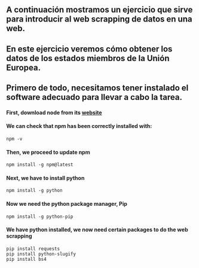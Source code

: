## A continuación mostramos un ejercicio que sirve para introducir al web scrapping de datos en una web.

## En este ejercicio veremos cómo obtener los datos de los estados miembros de la Unión Europea.

## Primero de todo, necesitamos tener instalado el software adecuado para llevar a cabo la tarea.


#### First, download node from its [website](https://nodejs.org/en/download/)

#### We can check that npm has been correctly installed with:

```
npm -v
```

#### Then, we proceed to update npm

```
npm install -g npm@latest
```

#### Next, we have to install python
```
npm install -g python
```

#### Now we need the python package manager, Pip
```
npm install -g python-pip
```

#### We have python installed, we now need certain packages to do the web scrapping
```
pip install requests
pip install python-slugify
pip install bs4
```
